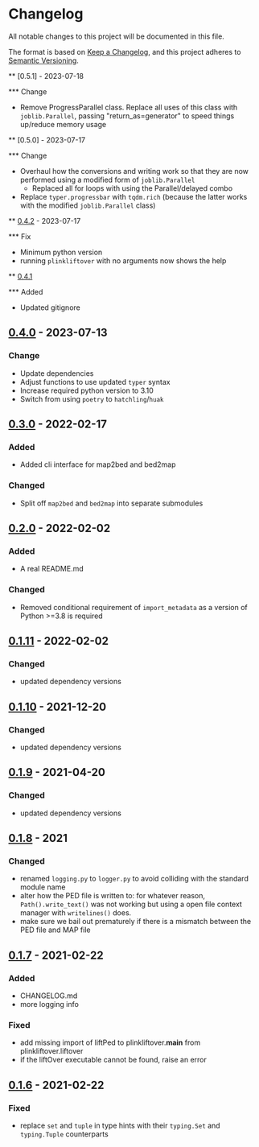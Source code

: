 # Changelog

All notable changes to this project will be documented in this file.

The format is based on [Keep a Changelog](https://keepachangelog.com/en/1.0.0/),
and this project adheres to [Semantic Versioning](https://semver.org/spec/v2.0.0.html).

** [0.5.1] - 2023-07-18

*** Change

- Remove ProgressParallel class. Replace all uses of this class with `joblib.Parallel`, passing "return_as=generator"
  to speed things up/reduce memory usage


** [0.5.0] - 2023-07-17

*** Change

- Overhaul how the conversions and writing work so that they are now
  performed using a modified form of `joblib.Parallel`
  - Replaced all for loops with using the Parallel/delayed combo
- Replace `typer.progressbar` with `tqdm.rich` (because the latter works with the modified 
  `joblib.Parallel` class)

** [0.4.2] - 2023-07-17

*** Fix

- Minimum python version
- running `plinkliftover` with no arguments now shows the help


** [0.4.1]

*** Added

- Updated gitignore


## [0.4.0] - 2023-07-13

### Change

- Update dependencies
- Adjust functions to use updated `typer` syntax
- Increase required python version to 3.10
- Switch from using `poetry` to `hatchling`/`huak`


## [0.3.0] - 2022-02-17

### Added

- Added cli interface for map2bed and bed2map

### Changed

- Split off `map2bed` and `bed2map` into separate submodules

## [0.2.0] - 2022-02-02

### Added

- A real README.md

### Changed

- Removed conditional requirement of `import_metadata` as a version of Python >=3.8 is required

## [0.1.11] - 2022-02-02

### Changed

- updated dependency versions

## [0.1.10] - 2021-12-20

### Changed

- updated dependency versions


## [0.1.9] - 2021-04-20

### Changed

- updated dependency versions

## [0.1.8] - 2021

### Changed

- renamed `logging.py` to `logger.py` to avoid colliding with the standard module name
- alter how the PED file is written to: for whatever reason, `Path().write_text()` was not working
  but using a open file context manager with `writelines()` does.
- make sure we bail out prematurely if there is a mismatch between the PED file and MAP file

## [0.1.7] - 2021-02-22

### Added

- CHANGELOG.md
- more logging info

### Fixed

- add missing import of liftPed to plinkliftover.__main__ from plinkliftover.liftover
- if the liftOver executable cannot be found, raise an error

## [0.1.6] - 2021-02-22

### Fixed

- replace `set` and `tuple` in type hints with their `typing.Set` and `typing.Tuple` counterparts

[0.4.2]: https://github.com/milescsmith/PLINKLiftOver/compare/0.4.1...0.4.2
[0.4.1]: https://github.com/milescsmith/PLINKLiftOver/compare/0.4.0...0.4.1
[0.4.0]: https://github.com/milescsmith/PLINKLiftOver/compare/0.3.0...0.4.0
[0.3.0]: https://github.com/milescsmith/PLINKLiftOver/compare/0.2.0...0.3.0
[0.2.0]: https://github.com/milescsmith/PLINKLiftOver/compare/0.1.11...0.2.0
[0.1.11]: https://github.com/milescsmith/PLINKLiftOver/compare/0.1.10...0.1.11
[0.1.10]: https://github.com/milescsmith/PLINKLiftOver/compare/0.1.9...0.1.10
[0.1.9]: https://github.com/milescsmith/PLINKLiftOver/compare/0.1.8...0.1.9
[0.1.8]: https://github.com/milescsmith/PLINKLiftOver/compare/0.1.7...0.1.8
[0.1.7]: https://github.com/milescsmith/PLINKLiftOver/compare/0.1.6...0.1.7
[0.1.6]: https://github.com/milescsmith/PLINKLiftOver/compare/0.1.6...0.1.6
[0.1.5]: https://github.com/milescsmith/PLINKLiftOver/releases/tag/0.1.5
